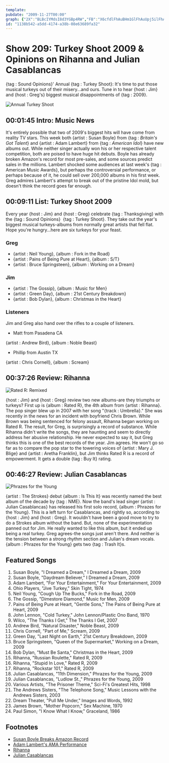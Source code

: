 ```yaml
---
template: 
pubdate: "2009-11-27T00:00"
graph: {"2X":"BLBcIYMdsI8d3YGBp4RW","FB":"X6cfdlFhAuBHm1GlFhAuUpj5ilFhAuHutg2lFhAuBGSJLk2OMvhgI0ymi0iyqQp8Qw52NS4pEoIozT8DNVNxXcvkJ71VXnXxJvP8","1QE":"97qipX6cfd97qipBHm1GGGa0FokW5MGGa0FrqJFWGGa0FodPIWGGa0Fm0Zbdm0ZbdodPIW","25F":"9ml3bJUYNEJUYNELixJz9ml3bskIhcBQsAMX6cfdBHm1GBQsAM"}
id: "1138b542-a5dd-4174-a38b-08e63689fa32"
---
```






# Show 209: Turkey Shoot 2009 & Opinions on Rihanna and Julian Casablancas

{tag : Sound Opinions}' Annual {tag : Turkey Shoot}: It's time to put those musical turkeys out of their misery...and ours. Tune in to hear {host : Jim} and {host : Greg's} biggest musical disappointments of {tag : 2009}.

![Annual Turkey Shoot](https://static.soundopinions.org/images/2009/turkeydj.jpg)



## 00:01:45 Intro: Music News

It's entirely possible that two of 2009's biggest hits will have come from reality TV stars. This week both {artist : Susan Boyle} from {tag : *Britain's Got Talent*} and {artist : Adam Lambert} from {tag : *American Idol*} have new albums out. While neither singer actually won his or her respective talent competition, both are poised to have huge hit debuts. Boyle has already broken Amazon's record for most pre-sales, and some sources predict sales in the millions. Lambert shocked some audiences at last week's {tag : American Music Awards}, but perhaps the controversial performance, or perhaps because of it, he could sell over 200,000 albums in his first week. Greg admires Lambert's attempt to break out of the pristine Idol mold, but doesn't think the record goes far enough.



## 00:09:11 List: Turkey Shoot 2009

Every year {host : Jim} and {host : Greg} celebrate {tag : Thanksgiving} with the {tag : Sound Opinions}  {tag : Turkey Shoot}. They take out the year's biggest musical turkeys-albums from normally great artists that fell flat. Hope you're hungry...here are six turkeys for your feast.


### Greg

- {artist : Neil Young}, {album : Fork in the Road}
- {artist : Pains of Being Pure at Heart}, {album : S/T}
- {artist : Bruce Springsteen}, {album : Working on a Dream}


### Jim

- {artist : The Gossip}, {album : Music for Men}
- {artist : Green Day}, {album : 21st Century Breakdown}
- {artist : Bob Dylan}, {album : Christmas in the Heart}


### Listeners

Jim and Greg also hand over the rifles to a couple of listeners.

- Matt from Pasadena CA

{artist : Andrew Bird}, {album : Noble Beast}

- Phillip from Austin TX

{artist : Chris Cornell}, {album : Scream}



## 00:37:26 Review: Rihanna

![Rated R: Remixed](https://static.soundopinions.org/assets/209/1QE0.jpg)

{host : Jim} and {host : Greg} review two new albums-are they triumphs or turkeys? First up is {album : Rated R}, the 4th album from {artist : Rihanna}. The pop singer blew up in 2007 with her song "{track : Umbrella}." She was recently in the news for an incident with boyfriend Chris Brown. While Brown was being sentenced for felony assault, Rihanna began working on Rated R. The result, for Greg, is surprisingly a record of substance. While Rihanna didn't write the songs, they are haunting and seem to directly address her abusive relationship. He never expected to say it, but Greg thinks this is one of the best records of the year. Jim agrees. He won't go so far as to compare the pop star to the towering voices of {artist : Mary J. Blige} and {artist : Aretha Franklin}, but Jim thinks Rated R is a record of empowerment. It gets a double {tag : Buy It} rating.



## 00:46:27 Review: Julian Casablancas

![Phrazes for the Young](https://static.soundopinions.org/assets/209/25F0.jpg)

{artist : The Strokes} debut {album : Is This It} was recently named the best album of the decade by {tag : NME}. Now the band's lead singer {artist : Julian Casablancas} has released his first solo record, {album : Phrazes for the Young}. This is a left turn for Casablancas, and rightly so, according to {host : Jim} and {host : Greg}. It wouldn't have been a good move to try to do a Strokes album without the band. But, none of the experimentation panned out for Jim. He really wanted to like this album, but it ended up being a real turkey. Greg agrees-the songs just aren't there. And neither is the tension between a strong rhythm section and Julian's dream vocals. {album : Phrazes for the Young} gets two {tag : Trash It}s.



## Featured Songs

1. Susan Boyle, "I Dreamed a Dream," I Dreamed a Dream, 2009
2. Susan Boyle, "Daydream Believer," I Dreamed a Dream, 2009
3. Adam Lambert, "For Your Entertainment," For Your Entertainment, 2009
4. Ohio Players, "Jive Turkey," Skin Tight, 1974
5. Neil Young, "Cough Up The Bucks," Fork in the Road, 2009
6. The Gossip, "Dimestore Diamond," Music for Men, 2009
7. Pains of Being Pure at Heart, "Gentle Sons," The Pains of Being Pure at Heart, 2009
8. John Lennon, "Cold Turkey," John Lennon/Plastic Ono Band, 1970
9. Wilco, "The Thanks I Get," The Thanks I Get, 2007
10. Andrew Bird, "Natural Disaster," Noble Beast, 2009
11. Chris Cornell, "Part of Me," Scream, 2009
12. Green Day, "Last Night on Earth," 21st Century Breakdown, 2009
13. Bruce Springsteen, "Queen of the Supermarket," Working on a Dream, 2009
14. Bob Dylan, "Must Be Santa," Christmas in the Heart, 2009
15. Rihanna, "Russian Roulette," Rated R, 2009
16. Rihanna, "Stupid In Love," Rated R, 2009
17. Rihanna, "Rockstar 101," Rated R, 2009
18. Julian Casablancas, "11th Dimension," Phrazes for the Young, 2009
19. Julian Casablancas, "Ludlow St.," Phrazes for the Young, 2009
20. Various Artists, "The Prisoner Theme," Sci-Fi's Greatest Hits, 1998
21. The Andrews Sisters, "The Telephone Song," Music Lessons with the Andrews Sisters, 2003
22. Dream Theater, "Pull Me Under," Images and Words, 1992
23. James Brown, "Mother Popcorn," Sex Machine, 1970
24. Paul Simon, "I Know What I Know," Graceland, 1986



## Footnotes

- [Susan Boyle Breaks Amazon Record](http://edition.cnn.com/2009/WORLD/europe/11/19/susan.boyle.amazon/)
- [Adam Lambert's AMA Performance](http://www.washingtonpost.com/wp-dyn/content/article/2009/11/23/AR2009112301991.html)
- [Rihanna](http://www.rihannanow.com/)
- [Julian Casablancas](http://juliancasablancas.com/)